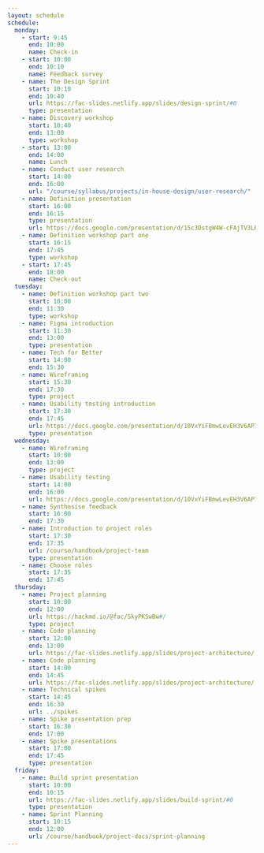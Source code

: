 ```yaml
---
layout: schedule
schedule:
  monday:
    - start: 9:45
      end: 10:00
      name: Check-in
    - start: 10:00
      end: 10:10
      name: Feedback survey
    - name: The Design Sprint
      start: 10:10
      end: 10:40
      url: https://fac-slides.netlify.app/slides/design-sprint/#0
      type: presentation
    - name: Discovery workshop
      start: 10:40
      end: 13:00
      type: workshop
    - start: 13:00
      end: 14:00
      name: Lunch
    - name: Conduct user research
      start: 14:00
      end: 16:00
      url: "/course/syllabus/projects/in-house-design/user-research/"
    - name: Definition presentation
      start: 16:00
      end: 16:15
      type: presentation
      url: https://docs.google.com/presentation/d/15c3DstgW4W-cFAjTV3LRNuvS9D7Ny5_UMOMYqW-Nvj0/edit?usp=sharing
    - name: Definition workshop part one
      start: 16:15
      end: 17:45
      type: workshop
    - start: 17:45
      end: 18:00
      name: Check-out
  tuesday:
    - name: Definition workshop part two
      start: 10:00
      end: 11:30
      type: workshop
    - name: Figma introduction
      start: 11:30
      end: 13:00
      type: presentation
    - name: Tech for Better
      start: 14:00
      end: 15:30
    - name: Wireframing
      start: 15:30
      end: 17:30
      type: project
    - name: Usability testing introduction
      start: 17:30
      end: 17:45
      url: https://docs.google.com/presentation/d/10VxYiFBmwLevEH3V6AP74ibf_JRt51Gd-295TICrWQU/edit?usp=sharing
      type: presentation
  wednesday:
    - name: Wireframing
      start: 10:00
      end: 13:00
      type: project
    - name: Usability testing
      start: 14:00
      end: 16:00
      url: https://docs.google.com/presentation/d/10VxYiFBmwLevEH3V6AP74ibf_JRt51Gd-295TICrWQU/edit?usp=sharing
    - name: Synthesise feedback
      start: 16:00
      end: 17:30
    - name: Introduction to project roles
      start: 17:30
      end: 17:35
      url: /course/handbook/project-team
      type: presentation
    - name: Choose roles
      start: 17:35
      end: 17:45
  thursday:
    - name: Project planning
      start: 10:00
      end: 12:00
      url: https://hackmd.io/@fac/SkyPKSwBw#/
      type: project
    - name: Code planning
      start: 12:00
      end: 13:00
      url: https://fac-slides.netlify.app/slides/project-architecture/
    - name: Code planning
      start: 14:00
      end: 14:45
      url: https://fac-slides.netlify.app/slides/project-architecture/
    - name: Technical spikes
      start: 14:45
      end: 16:30
      url: ../spikes
    - name: Spike presentation prep
      start: 16:30
      end: 17:00
    - name: Spike presentations
      start: 17:00
      end: 17:45
      type: presentation
  friday:
    - name: Build sprint presentation
      start: 10:00
      end: 10:15
      url: https://fac-slides.netlify.app/slides/build-sprint/#0
      type: presentation
    - name: Sprint Planning
      start: 10:15
      end: 12:00
      url: /course/handbook/project-docs/sprint-planning
---
```

